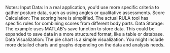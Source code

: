 Notes:
Input Data: In a real application, you'd use more specific criteria to gather posture data, such as using angles or qualitative assessments.
Score Calculation: The scoring here is simplified. The actual RULA tool has specific rules for combining scores from different body parts.
Data Storage: The example uses MATLAB's save function to store data. This could be expanded to save data in a more structured format, like a table or database.
Data Visualization: The pie chart is a simple visualization. You might include more detailed charts and graphs depending on the data and analysis needs.

